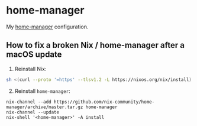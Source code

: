 # home-manager

My [home-manager][homemanager] configuration.

## How to fix a broken Nix / home-manager after a macOS update

1. Reinstall Nix:

```bash
sh <(curl --proto '=https' --tlsv1.2 -L https://nixos.org/nix/install)
```

2. Reinstall `home-manager`:

```
nix-channel --add https://github.com/nix-community/home-manager/archive/master.tar.gz home-manager
nix-channel --update
nix-shell '<home-manager>' -A install
```

[homemanager]: https://nix-community.github.io/home-manager/
